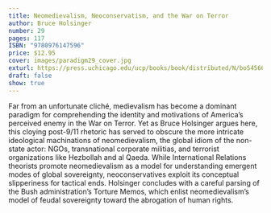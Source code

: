 ```yaml
---
title: Neomedievalism, Neoconservatism, and the War on Terror
author: Bruce Holsinger
number: 29
pages: 117
ISBN: "9780976147596"
price: $12.95
cover: images/paradigm29_cover.jpg
exturl: https://press.uchicago.edu/ucp/books/book/distributed/N/bo5456671.html
draft: false
show: true
---
```

Far from an unfortunate cliché, medievalism has become a dominant paradigm for comprehending the identity and motivations of America’s perceived enemy in the War on Terror. Yet as Bruce Holsinger argues here, this cloying post-9/11 rhetoric has served to obscure the more intricate ideological machinations of neomedievalism, the global idiom of the non-state actor: NGOs, transnational corporate militias, and terrorist organizations like Hezbollah and al Qaeda. While International Relations theorists promote neomedievalism as a model for understanding emergent modes of global sovereignty, neoconservatives exploit its conceptual slipperiness for tactical ends. Holsinger concludes with a careful parsing of the Bush administration’s Torture Memos, which enlist neomedievalism’s model of feudal sovereignty toward the abrogation of human rights.